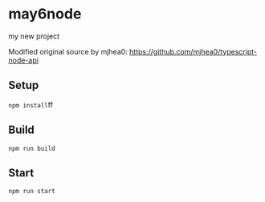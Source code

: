 # may6node

my new project

Modified original source by mjhea0: https://github.com/mjhea0/typescript-node-api

## Setup
















`npm install`ff












## Build







`npm run build`





## Start

`npm run start`


